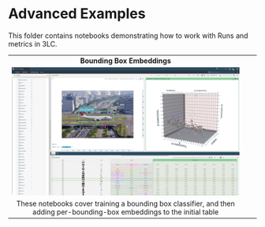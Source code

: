 # Advanced Examples

This folder contains notebooks demonstrating how to work with Runs and metrics in 3LC.

|  |  |  |
|:----------:|:----------:|:----------:|
| **Bounding Box Embeddings** |
| [![bb-embeddings](../images/bb-embeddings.png)](bb-embeddings) |
| These notebooks cover training a bounding box classifier, and then adding per-bounding-box embeddings to the initial table |||
